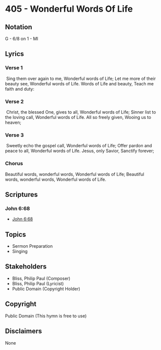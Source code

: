 # 405 - Wonderful Words Of Life

## Notation

G - 6/8 on 1 - MI

## Lyrics

### Verse 1

 Sing them over again to me, Wonderful words of Life; Let me more of their beauty see, Wonderful words of Life. Words of Life and beauty, Teach me faith and duty: 

### Verse 2

 Christ, the blessed One, gives to all, Wonderful words of Life; Sinner list to the loving call, Wonderful words of Life. All so freely given, Wooing us to heaven;

### Verse 3

 Sweetly echo the gospel call, Wonderful words of Life; Offer pardon and peace to all, Wonderful words of Life. Jesus, only Savior, Sanctify forever; 

### Chorus

Beautiful words, wonderful words, Wonderful words of Life; Beautiful words, wonderful words, Wonderful words of Life.


## Scriptures

### John 6:68

- [John 6:68](https://www.biblegateway.com/passage/?search=John%206%3A68)


## Topics

- Sermon Preparation
- Singing

## Stakeholders

- Bliss, Philip Paul (Composer)
- Bliss, Philip Paul (Lyricist)
- Public Domain (Copyright Holder)

## Copyright

Public Domain
(This hymn is free to use)

## Disclaimers

None


